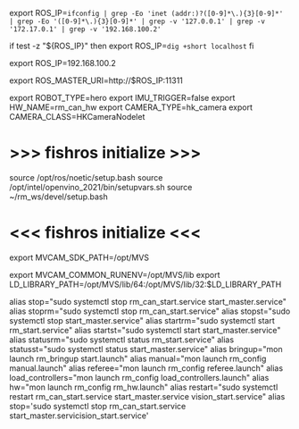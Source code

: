 export ROS_IP=`ifconfig | grep -Eo 'inet (addr:)?([0-9]*\.){3}[0-9]*' | grep -Eo '([0-9]*\.){3}[0-9]*' | grep -v '127.0.0.1' | grep -v '172.17.0.1' | grep -v '192.168.100.2'`

if  test -z "${ROS_IP}"
then
        export ROS_IP=`dig +short localhost`
fi

export ROS_IP=192.168.100.2

export ROS_MASTER_URI=http://$ROS_IP:11311

export ROBOT_TYPE=hero
export IMU_TRIGGER=false
export HW_NAME=rm_can_hw
export CAMERA_TYPE=hk_camera
export CAMERA_CLASS=HKCameraNodelet

# >>> fishros initialize >>>
 source /opt/ros/noetic/setup.bash
 source /opt/intel/openvino_2021/bin/setupvars.sh
 source ~/rm_ws/devel/setup.bash
# <<< fishros initialize <<<

export MVCAM_SDK_PATH=/opt/MVS

export MVCAM_COMMON_RUNENV=/opt/MVS/lib
export LD_LIBRARY_PATH=/opt/MVS/lib/64:/opt/MVS/lib/32:$LD_LIBRARY_PATH


alias stop="sudo systemctl stop rm_can_start.service start_master.service"
alias stoprm="sudo systemctl stop rm_can_start.service"
alias stopst="sudo systemctl stop start_master.service"
alias startrm="sudo systemctl start rm_start.service"
alias startst="sudo systemctl start start_master.service"
alias statusrm="sudo systemctl status rm_start.service"
alias statusst="sudo systemctl status start_master.service"
alias bringup="mon launch rm_bringup start.launch"
alias manual="mon launch rm_config manual.launch"
alias referee="mon launch rm_config referee.launch"
alias load_controllers="mon launch rm_config load_controllers.launch"
alias hw="mon launch rm_config rm_hw.launch"
alias restart="sudo systemctl restart rm_can_start.service start_master.service vision_start.service"
alias stop='sudo systemctl stop rm_can_start.service start_master.servicision_start.service'
